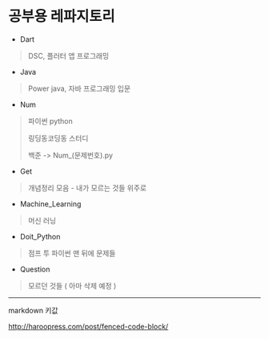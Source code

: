 # 공부용 레파지토리

- Dart
  
> DSC, 플러터 앱 프로그래밍

- Java
  
> Power java, 자바 프로그래밍 입문

- Num
  
> 파이썬 python
>
> 링딩동코딩동 스터디
>
> 백준 -> Num_(문제번호).py

- Get

> 개념정리 모음 - 내가 모르는 것들 위주로

- Machine_Learning

> 머신 러닝

- Doit_Python

> 점프 투 파이썬 맨 뒤에 문제들

- Question

> 모르던 것들 ( 아마 삭제 예정 )

---

markdown 키값

<http://haroopress.com/post/fenced-code-block/>
